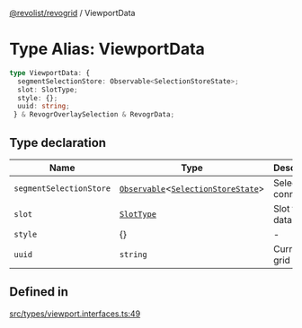 [@revolist/revogrid](README.md) / ViewportData

# Type Alias: ViewportData

```ts
type ViewportData: {
  segmentSelectionStore: Observable<SelectionStoreState>;
  slot: SlotType;
  style: {};
  uuid: string;
 } & RevogrOverlaySelection & RevogrData;
```

## Type declaration

| Name | Type | Description | Defined in |
| ------ | ------ | ------ | ------ |
| `segmentSelectionStore` | [`Observable`](TypeAlias.Observable.md)\<[`SelectionStoreState`](TypeAlias.SelectionStoreState.md)\> | Selection connection | [src/types/viewport.interfaces.ts:51](https://github.com/revolist/revogrid/blob/0b52000f7477669f9da5b2b768b7ac1b608db9f9/src/types/viewport.interfaces.ts#L51) |
| `slot` | [`SlotType`](TypeAlias.SlotType.md) | Slot to put data | [src/types/viewport.interfaces.ts:54](https://github.com/revolist/revogrid/blob/0b52000f7477669f9da5b2b768b7ac1b608db9f9/src/types/viewport.interfaces.ts#L54) |
| `style` | \{\} | - | [src/types/viewport.interfaces.ts:58](https://github.com/revolist/revogrid/blob/0b52000f7477669f9da5b2b768b7ac1b608db9f9/src/types/viewport.interfaces.ts#L58) |
| `uuid` | `string` | Current grid uniq Id | [src/types/viewport.interfaces.ts:57](https://github.com/revolist/revogrid/blob/0b52000f7477669f9da5b2b768b7ac1b608db9f9/src/types/viewport.interfaces.ts#L57) |

## Defined in

[src/types/viewport.interfaces.ts:49](https://github.com/revolist/revogrid/blob/0b52000f7477669f9da5b2b768b7ac1b608db9f9/src/types/viewport.interfaces.ts#L49)
